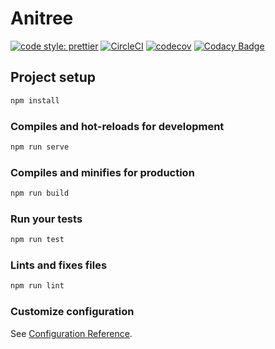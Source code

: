 # Anitree
[![code style: prettier](https://img.shields.io/badge/code_style-prettier-ff69b4.svg?style=flat-square)](https://github.com/prettier/prettier)
[![CircleCI](https://circleci.com/gh/PatrykWalach/Anitree.svg?style=svg)](https://circleci.com/gh/PatrykWalach/Anitree)
[![codecov](https://codecov.io/gh/PatrykWalach/Anitree/branch/master/graph/badge.svg)](https://codecov.io/gh/PatrykWalach/Anitree)
[![Codacy Badge](https://api.codacy.com/project/badge/Grade/0b07bbc8214f4b86a49927818dc4570c)](https://www.codacy.com/manual/PatrykWalach/Anitree?utm_source=github.com&amp;utm_medium=referral&amp;utm_content=PatrykWalach/Anitree&amp;utm_campaign=Badge_Grade)

## Project setup
```sh
npm install
```

### Compiles and hot-reloads for development
```sh
npm run serve
```

### Compiles and minifies for production
```sh
npm run build
```

### Run your tests
```sh
npm run test
```

### Lints and fixes files
```sh
npm run lint
```

### Customize configuration
See [Configuration Reference](https://cli.vuejs.org/config/).
